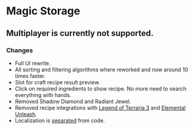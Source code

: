 # Magic Storage

## Multiplayer is currently not supported.

### Changes
* Full UI rewrite.
* All sorting and filtering algorithms where reworked and now around 10 times faster.
* Slot for craft recipe result preview.
* Click on required ingredients to show recipe. No more need to search everything with hands. 
* Removed Shadow Diamond and Radiant Jewel.
* Removed recipe integrations with [Legend of Terraria 3](https://forums.terraria.org/index.php?threads/legend-of-terraria-3.44805/) and [Elemental Unleash](https://forums.terraria.org/index.php?threads/elemental-unleash-bluemagics-endgame-bosses-mod.45905/).
* Localization is [separated](Localization) from code.
